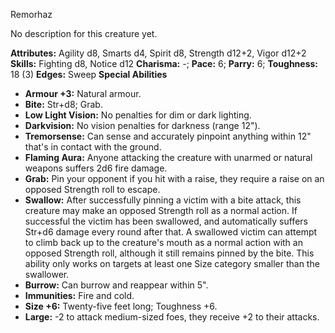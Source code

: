 Remorhaz

No description for this creature yet.

**Attributes:** Agility d8, Smarts d4, Spirit d8, Strength d12+2, Vigor
d12+2
**Skills:** Fighting d8, Notice d12
**Charisma:** -; **Pace:** 6; **Parry:** 6; **Toughness:** 18 (3)
**Edges:** Sweep
**Special Abilities**
- **Armour +3:** Natural armour.
- **Bite:** Str+d8; Grab.
- **Low Light Vision:** No penalties for dim or dark lighting.
- **Darkvision:** No vision penalties for darkness (range 12").
- **Tremorsense:** Can sense and accurately pinpoint anything within
12" that's in contact with the ground.
- **Flaming Aura:** Anyone attacking the creature with unarmed or
natural weapons suffers 2d6 fire damage.
- **Grab:** Pin your opponent if you hit with a raise, they require a
raise on an opposed Strength roll to escape.
- **Swallow:** After successfully pinning a victim with a bite attack,
this creature may make an opposed Strength roll as a normal action. If
successful the victim has been swallowed, and automatically suffers
Str+d6 damage every round after that. A swallowed victim can attempt to
climb back up to the creature's mouth as a normal action with an
opposed Strength roll, although it still remains pinned by the bite.
This ability only works on targets at least one Size category smaller
than the swallower.
- **Burrow:** Can burrow and reappear within 5".
- **Immunities:** Fire and cold.
- **Size +6:** Twenty-five feet long; Toughness +6.
- **Large:** -2 to attack medium-sized foes, they receive +2 to their
attacks.

